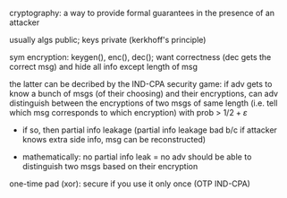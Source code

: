 cryptography: a way to provide formal guarantees in the presence of an attacker

usually algs public; keys private (kerkhoff's principle)

sym encryption: keygen(), enc(), dec(); want correctness (dec gets the correct msg) and hide all info except length of msg

the latter can be decribed by the IND-CPA security game: if adv gets to know a bunch of msgs (of their choosing) and their encryptions, can adv distinguish between the encryptions of two msgs of same length (i.e. tell which msg corresponds to which encryption) with prob > $1/2 + \varepsilon$

- if so, then partial info leakage (partial info leakage bad b/c if attacker knows extra side info, msg can be reconstructed)

- mathematically: no partial info leak = no adv should be able to distinguish two msgs based on their encryption

one-time pad (xor): secure if you use it only once (OTP IND-CPA)